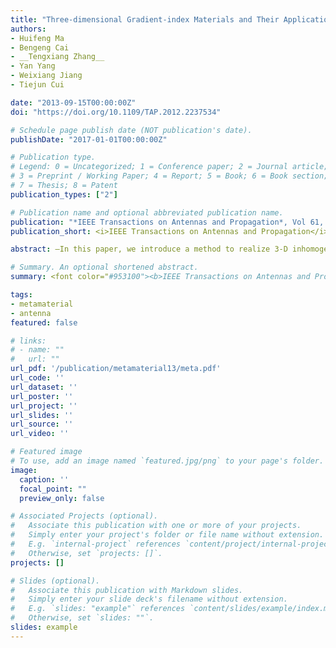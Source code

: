 ```yaml
---
title: "Three-dimensional Gradient-index Materials and Their Applications in Microwave Lens Antennas"
authors:
- Huifeng Ma
- Bengeng Cai
- __Tengxiang Zhang__
- Yan Yang
- Weixiang Jiang
- Tiejun Cui

date: "2013-09-15T00:00:00Z"
doi: "https://doi.org/10.1109/TAP.2012.2237534"

# Schedule page publish date (NOT publication's date).
publishDate: "2017-01-01T00:00:00Z"

# Publication type.
# Legend: 0 = Uncategorized; 1 = Conference paper; 2 = Journal article;
# 3 = Preprint / Working Paper; 4 = Report; 5 = Book; 6 = Book section;
# 7 = Thesis; 8 = Patent
publication_types: ["2"]

# Publication name and optional abbreviated publication name.
publication: "*IEEE Transactions on Antennas and Propagation*, Vol 61, Issue 5, pp. 2561-2569, Sept 2013."
publication_short: <i>IEEE Transactions on Antennas and Propagation</i>.<br/><font color="grey">This paper uses drilled-hold dielectric structures as 3D inhomogeneous and nearly isotropic gradient-index materials</font>

abstract: —In this paper, we introduce a method to realize 3-D inhomogeneous and nearly isotropic gradient-index materials in the microwave regime. The unit cells of such gradient-index materials are drilled-hole dielectric structures, which can be easily fabricated by using the traditional printed circuit boards. To demonstrate the feasibility of the proposed method, we design and realize two functional devices in the microwave frequencies—a half-spherical Luneburg lens and a half Maxwell fisheye lens—based on 3-D gradient-index materials. The measurement results show that both devices have very good performance, which have good agreements to the numerical simulations, illustrating the great application potentials of the 3-D gradient-index materials.

# Summary. An optional shortened abstract.
summary: <font color="#953100"><b>IEEE Transactions on Antennas and Propagation 2013</b></font></br> This paper uses drilled-hole dielectric structures as gradient-index materials. 

tags:
- metamaterial
- antenna
featured: false

# links:
# - name: ""
#   url: ""
url_pdf: '/publication/metamaterial13/meta.pdf'
url_code: ''
url_dataset: ''
url_poster: ''
url_project: ''
url_slides: ''
url_source: ''
url_video: ''

# Featured image
# To use, add an image named `featured.jpg/png` to your page's folder. 
image:
  caption: ''
  focal_point: ""
  preview_only: false

# Associated Projects (optional).
#   Associate this publication with one or more of your projects.
#   Simply enter your project's folder or file name without extension.
#   E.g. `internal-project` references `content/project/internal-project/index.md`.
#   Otherwise, set `projects: []`.
projects: []

# Slides (optional).
#   Associate this publication with Markdown slides.
#   Simply enter your slide deck's filename without extension.
#   E.g. `slides: "example"` references `content/slides/example/index.md`.
#   Otherwise, set `slides: ""`.
slides: example
---
```

<!-- 
{{% alert note %}}
Click the *Cite* button above to demo the feature to enable visitors to import publication metadata into their reference management software.
{{% /alert %}}

{{% alert note %}}
Click the *Slides* button above to demo Academic's Markdown slides feature.
{{% /alert %}} -->

<!-- Supplementary notes can be added here, including [code and math](https://sourcethemes.com/academic/docs/writing-markdown-latex/). -->